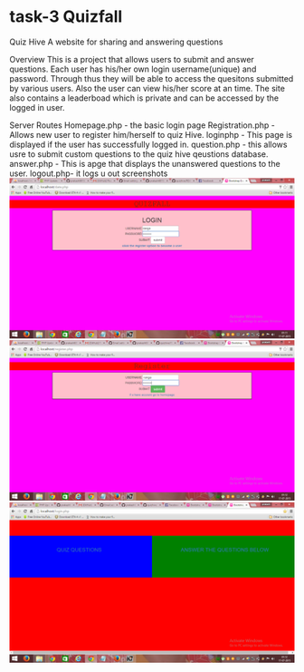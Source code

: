 # task-3 Quizfall
Quiz Hive
A website for sharing and answering questions

Overview
This is a project that allows users to submit and answer questions. Each user has his/her own login username(unique) and password. Through thus they will be able to access the quesitons submitted by various users. Also the user can view his/her score at an time. The site also contains a leaderboad which is private and can be accessed by the logged in user.

Server Routes
Homepage.php - the basic login page
Registration.php - Allows new user to register him/herself to quiz Hive.
loginphp - This page is displayed if the user has successfully logged in.
question.php - this allows usre to submit custom questions to the quiz hive qeustions database.
answer.php - This is apge that displays the unanswered questions to the user.
logout.php- it logs u out
screenshots
![homepage.png](https://raw.githubusercontent.com/sriranganathan/counter_app/master/app/screenshots/Screenshot%20(5).png)
![register.png](https://github.com/sriranganathan/counter_app/blob/master/app/screenshots/Screenshot%20(6).png)
![login.png](https://github.com/sriranganathan/counter_app/blob/master/app/screenshots/Screenshot%20(7).png)
